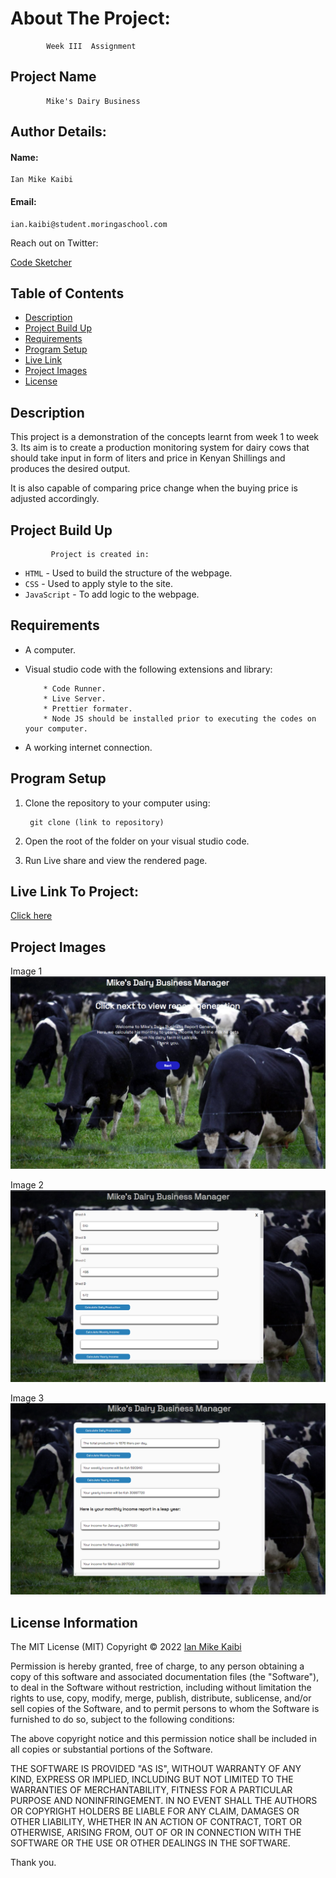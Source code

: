 # About The Project:

            Week III  Assignment

## Project Name

            Mike's Dairy Business  

## Author Details:

#### Name:
    Ian Mike Kaibi
#### Email: 
    ian.kaibi@student.moringaschool.com

Reach out on Twitter:

[Code Sketcher](https://twitter.com/Bit_Bytes_Bits)

## Table of Contents

- [Description](#description)
- [Project Build Up](#project-build-up)
- [Requirements](#requirements)
- [Program Setup](#program-setup)
- [Live Link](#live-link-to-project)
- [Project Images](#project-images)
- [License](#license-information)

## Description
This project is a demonstration of the concepts learnt from week 1 to week 3. Its aim is to create a production monitoring system for dairy cows that should take input in form of liters and price in Kenyan Shillings and produces the desired output.  
          
It is also capable of comparing price change when the buying price is adjusted accordingly. 



## Project Build Up

             Project is created in:

- `HTML` - Used to build the structure of the webpage.
- `CSS` - Used to apply style to the site.
- `JavaScript` - To add logic to the webpage.

## Requirements
- A computer.  
* Visual studio code with the following extensions and library:  

          * Code Runner.
          * Live Server.
          * Prettier formater.
          * Node JS should be installed prior to executing the codes on your computer.


* A working internet connection.

## Program Setup
1. Clone the repository to your computer using:

        git clone (link to repository)

2. Open the root of the folder on your visual studio code.

3. Run Live share and view the rendered page. 


## Live Link To Project:  

[Click here](https://bit-bytes-bits.github.io/Moringa_Week_III_IP/)

## Project Images
Image 1
![view](./assets/images/landing-page.png)  

Image 2
![view](/assets/images/pop-up-form.png)  

Image 3
![view](/assets/images/pop-up-form-in-action.png)
## License Information

The MIT License (MIT)
Copyright © 2022 [Ian Mike Kaibi](https://github.com/Bit-Bytes-Bits)  

Permission is hereby granted, free of charge, to any person obtaining a copy
of this software and associated documentation files (the "Software"), to deal
in the Software without restriction, including without limitation the rights
to use, copy, modify, merge, publish, distribute, sublicense, and/or sell
copies of the Software, and to permit persons to whom the Software is
furnished to do so, subject to the following conditions:

The above copyright notice and this permission notice shall be included in all
copies or substantial portions of the Software.

THE SOFTWARE IS PROVIDED "AS IS", WITHOUT WARRANTY OF ANY KIND, EXPRESS OR
IMPLIED, INCLUDING BUT NOT LIMITED TO THE WARRANTIES OF MERCHANTABILITY,
FITNESS FOR A PARTICULAR PURPOSE AND NONINFRINGEMENT. IN NO EVENT SHALL THE
AUTHORS OR COPYRIGHT HOLDERS BE LIABLE FOR ANY CLAIM, DAMAGES OR OTHER
LIABILITY, WHETHER IN AN ACTION OF CONTRACT, TORT OR OTHERWISE, ARISING FROM,
OUT OF OR IN CONNECTION WITH THE SOFTWARE OR THE USE OR OTHER DEALINGS IN THE
SOFTWARE.

Thank you.